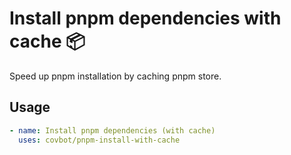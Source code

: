 # Install pnpm dependencies with cache 📦

Speed up pnpm installation by caching pnpm store.

## Usage

```yaml
- name: Install pnpm dependencies (with cache)
  uses: covbot/pnpm-install-with-cache
```
